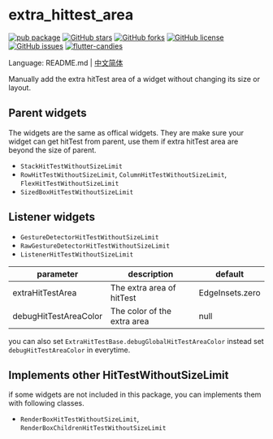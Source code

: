 # extra_hittest_area

[![pub package](https://img.shields.io/pub/v/extra_hittest_area.svg)](https://pub.dartlang.org/packages/extra_hittest_area) [![GitHub stars](https://img.shields.io/github/stars/fluttercandies/extra_hittest_area)](https://github.com/fluttercandies/extra_hittest_area/stargazers) [![GitHub forks](https://img.shields.io/github/forks/fluttercandies/extra_hittest_area)](https://github.com/fluttercandies/extra_hittest_area/network)  [![GitHub license](https://img.shields.io/github/license/fluttercandies/extra_hittest_area)](https://github.com/fluttercandies/extra_hittest_area/blob/master/LICENSE)  [![GitHub issues](https://img.shields.io/github/issues/fluttercandies/extra_hittest_area)](https://github.com/fluttercandies/extra_hittest_area/issues) <a target="_blank" href="https://jq.qq.com/?_wv=1027&k=5bcc0gy"><img border="0" src="https://pub.idqqimg.com/wpa/images/group.png" alt="flutter-candies" title="flutter-candies"></a>

Language: README.md | [中文简体](README-ZH.md)

Manually add the extra hitTest area of a widget without changing its size or layout.


## Parent widgets

The widgets are the same as offical widgets. They are make sure your widget can get hitTest from parent, use them if extra hitTest area are beyond the size of parent.

* `StackHitTestWithoutSizeLimit`
* `RowHitTestWithoutSizeLimit`, `ColumnHitTestWithoutSizeLimit`, `FlexHitTestWithoutSizeLimit`
* `SizedBoxHitTestWithoutSizeLimit`
## Listener widgets

* `GestureDetectorHitTestWithoutSizeLimit`
* `RawGestureDetectorHitTestWithoutSizeLimit`
* `ListenerHitTestWithoutSizeLimit`


| parameter        | description               | default         |
| ---------------- | ------------------------- | --------------- |
| extraHitTestArea | The extra area of hitTest | EdgeInsets.zero |
| debugHitTestAreaColor | The color of the extra area | null |

you can also set `ExtraHitTestBase.debugGlobalHitTestAreaColor` instead set `debugHitTestAreaColor` in everytime.

## Implements other HitTestWithoutSizeLimit

if some widgets are not included in this package, you can implements them with following classes.

* `RenderBoxHitTestWithoutSizeLimit`, `RenderBoxChildrenHitTestWithoutSizeLimit`

